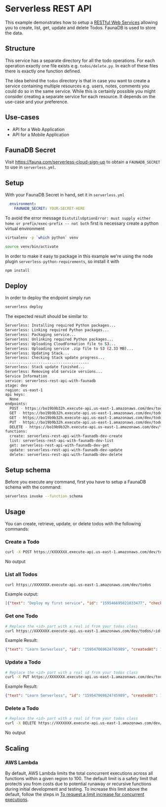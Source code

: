 # Serverless REST API

This example demonstrates how to setup a [RESTful Web Services](https://en.wikipedia.org/wiki/Representational_state_transfer#Applied_to_web_services) allowing you to create, list, get, update and delete Todos. FaunaDB is used to store the data.

## Structure

This service has a separate directory for all the todo operations. For each operation exactly one file exists e.g. `todos/delete.py`. In each of these files there is exactly one function defined.

The idea behind the `todos` directory is that in case you want to create a service containing multiple resources e.g. users, notes, comments you could do so in the same service. While this is certainly possible you might consider creating a separate service for each resource. It depends on the use-case and your preference.

## Use-cases

- API for a Web Application
- API for a Mobile Application

## FaunaDB Secret

Visit https://fauna.com/serverless-cloud-sign-up to obtain a `FAUNADB_SECRET` to use in `serverless.yml`.

## Setup

With your FaunaDB Secret in hand, set it in `serverless.yml`

```yml
  environment:
    FAUNADB_SECRET: YOUR-SECRET-HERE
```

To avoid the error message `DistutilsOptionError: must supply either home or prefix/exec-prefix -- not both` first is necessary create a python virtual environment

```bash
virtualenv -p `which python` venv

source venv/bin/activate
```

In order to make it easy to package in this example we're using the node plugin `serverless-python-requirements`, so install it with

```bash
npm install
```

## Deploy

In order to deploy the endpoint simply run

```bash
serverless deploy
```

The expected result should be similar to:

```bash
Serverless: Installing required Python packages...
Serverless: Linking required Python packages...
Serverless: Packaging service...
Serverless: Unlinking required Python packages...
Serverless: Uploading CloudFormation file to S3...
Serverless: Uploading service .zip file to S3 (2.33 MB)...
Serverless: Updating Stack...
Serverless: Checking Stack update progress...
......................................
Serverless: Stack update finished...
Serverless: Removing old service versions...
Service Information
service: serverless-rest-api-with-faunadb
stage: dev
region: us-east-1
api keys:
  None
endpoints:
  POST - https://bo19b9b32h.execute-api.us-east-1.amazonaws.com/dev/todos
  GET - https://bo19b9b32h.execute-api.us-east-1.amazonaws.com/dev/todos
  GET - https://bo19b9b32h.execute-api.us-east-1.amazonaws.com/dev/todos/{id}
  PUT - https://bo19b9b32h.execute-api.us-east-1.amazonaws.com/dev/todos/{id}
  DELETE - https://bo19b9b32h.execute-api.us-east-1.amazonaws.com/dev/todos/{id}
functions:
  create: serverless-rest-api-with-faunadb-dev-create
  list: serverless-rest-api-with-faunadb-dev-list
  get: serverless-rest-api-with-faunadb-dev-get
  update: serverless-rest-api-with-faunadb-dev-update
  delete: serverless-rest-api-with-faunadb-dev-delete
```

## Setup schema

Before you execute any command, first you have to setup a FaunaDB schema with the command:

```bash
serverless invoke --function schema
```

## Usage

You can create, retrieve, update, or delete todos with the following commands:

### Create a Todo

```bash
curl -X POST https://XXXXXXX.execute-api.us-east-1.amazonaws.com/dev/todos --data '{ "text": "Learn Serverless" }'
```

No output

### List all Todos

```bash
curl https://XXXXXXX.execute-api.us-east-1.amazonaws.com/dev/todos
```

Example output:
```json
[{"text": "Deploy my first service", "id": "159546695821033477", "checked": true, "updatedAt": 1479139961304}, {"text": "Learn Serverless", "id": "159547069624745989", "createdAt": 1479139943241, "checked": false, "updatedAt": 1479139943241}]
```

### Get one Todo

```bash
# Replace the <id> part with a real id from your todos class
curl https://XXXXXXX.execute-api.us-east-1.amazonaws.com/dev/todos/<id>
```

Example Result:
```json
{"text": "Learn Serverless", "id": "159547069624745989", "createdAt": 1479138570824, "checked": false, "updatedAt": 1479138570824}
```

### Update a Todo

```bash
# Replace the <id> part with a real id from your todos class
curl -X PUT https://XXXXXXX.execute-api.us-east-1.amazonaws.com/dev/todos/<id> --data '{ "text": "Learn Serverless", "checked": true }'
```

Example Result:
```json
{"text": "Learn Serverless", "id": "159547069624745989", "createdAt": 1479138570824, "checked": true, "updatedAt": 1479138570824}
```

### Delete a Todo

```bash
# Replace the <id> part with a real id from your todos class
curl -X DELETE https://XXXXXXX.execute-api.us-east-1.amazonaws.com/dev/todos/<id>
```

No output

## Scaling

### AWS Lambda

By default, AWS Lambda limits the total concurrent executions across all functions within a given region to 100. The default limit is a safety limit that protects you from costs due to potential runaway or recursive functions during initial development and testing. To increase this limit above the default, follow the steps in [To request a limit increase for concurrent executions](http://docs.aws.amazon.com/lambda/latest/dg/concurrent-executions.html#increase-concurrent-executions-limit).
